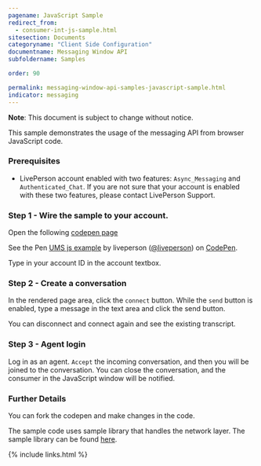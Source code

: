 ```yaml
---
pagename: JavaScript Sample
redirect_from:
  - consumer-int-js-sample.html
sitesection: Documents
categoryname: "Client Side Configuration"
documentname: Messaging Window API
subfoldername: Samples

order: 90

permalink: messaging-window-api-samples-javascript-sample.html
indicator: messaging
---
```

**Note**: This document is subject to change without notice.

This sample demonstrates the usage of the messaging API from browser JavaScript code.


### Prerequisites
* LivePerson account enabled with two features: ``Async_Messaging`` and ``Authenticated_Chat``. If you are not sure that your account is enabled with these two features, please contact LivePerson Support.

### Step 1 - Wire the sample to your account.

Open the following [codepen page](https://codepen.io/liveperson/pen/xRzXXd?editors=0010)

<p data-height="498" data-theme-id="0" data-slug-hash="xRzXXd" data-default-tab="js" data-user="liveperson" data-embed-version="2" data-pen-title="UMS js example" class="codepen">See the Pen <a href="https://codepen.io/liveperson/pen/xRzXXd/">UMS js example</a> by liveperson (<a href="https://codepen.io/liveperson" target="_blank">@liveperson</a>) on <a href="https://codepen.io">CodePen</a>.</p>
<script async src="https://production-assets.codepen.io/assets/embed/ei.js"></script>

Type in your account ID in the account textbox.

### Step 2 - Create a conversation

In the rendered page area, click the ``connect`` button.
While the ``send`` button is enabled, type a message in the text area and click the send button.

You can disconnect and connect again and see the existing transcript.


### Step 3 - Agent login

Log in as an agent. ``Accept`` the incoming conversation, and then you will be joined to the conversation.
You can close the conversation, and the consumer in the JavaScript window will be notified.


### Further Details

You can fork the codepen and make changes in the code.

The sample code uses sample library that handles the network layer. The sample library can be found [here](https://codepen.io/liveperson/pen/oYyLJr.babel).

{% include links.html %}

